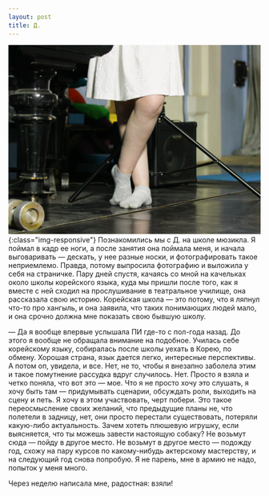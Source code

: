 ```yaml
---
layout: post
title: Д.
---
```

![](images/2018-5-24-d./O6e1Ew-4A-A.jpg ){:class="img-responsive"}
Познакомились мы с Д. на школе мюзикла. Я поймал в кадр ее ноги, а после занятия она поймала меня, и начала выговаривать — дескать, у нее разные носки, и фотографировать такое неприемлемо. Правда, потому выпросила фотографию и выложила у себя на страничке. 
Пару дней спустя, качаясь со мной на качельках около школы корейского языка, куда мы пришли после того, как я вместе с ней сходил на прослушивание в театральное училище, она рассказала свою историю. Корейская школа — это потому, что я ляпнул что-то про хангыль, и она заявила, что таких понимающих людей мало, и она срочно должна мне показать свою бывшую школу.

— Да я вообще впервые услышала ПИ где-то с пол-года назад. До этого я вообще не обращала внимание на подобное. Училась себе корейскому языку, собиралась после школы уехать в Корею, по обмену. Хорошая страна, язык дается легко, интересные перспективы.
А потом оп, увидела, и все. Нет, не то, чтобы я внезапно заболела этим и такое помутнение рассудка вдруг случилось. Нет. Просто я взяла и четко поняла, что вот это — мое. Что я не просто хочу это слушать, я хочу быть там — придумывать сценарии, обсуждать роли, выходить на сцену и петь. Я хочу в этом участвовать, черт побери. Это такое переосмысление своих желаний, что предыдущие планы не, что полетели в задницу, нет, они просто перестали существовать, потеряли какую-либо актуальность. Зачем хотеть плюшевую игрушку, если выясняется, что ты можешь завести настоящую собаку? 
Не возьмут сюда — пойду в другое место. Не возьмут в другое место — подожду год, схожу на пару курсов по какому-нибудь актерскому мастерству, и на следующий год снова попробую. Я не парень, мне в армию не надо, попыток у меня много.

Через неделю написала мне, радостная: взяли!
